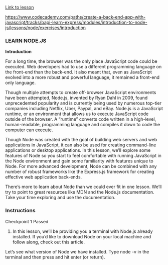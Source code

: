 [Link to lesson](https://www.codecademy.com/paths/create-a-back-end-app-with-javascript/tracks/bapi-learn-express/modules/introduction-to-node-js/lessons/node/exercises/introduction)

https://www.codecademy.com/paths/create-a-back-end-app-with-javascript/tracks/bapi-learn-express/modules/introduction-to-node-js/lessons/node/exercises/introduction

### LEARN NODE.JS

**Introduction**

For a long time, the browser was the only place JavaScript code could be executed. Web developers had to use a different programming language on the front-end than the back-end. It also meant that, even as JavaScript evolved into a more robust and powerful language, it remained a front-end only language.

Though multiple attempts to create off-browser JavaScript environments have been attempted, Node.js, invented by Ryan Dahl in 2009, found unprecedented popularity and is currently being used by numerous top-tier companies including Netflix, Uber, Paypal, and eBay. Node.js is a JavaScript runtime, or an environment that allows us to execute JavaScript code outside of the browser. A “runtime” converts code written in a high-level, human-readable, programming language and compiles it down to code the computer can execute.

Though Node was created with the goal of building web servers and web applications in JavaScript, it can also be used for creating command-line applications or desktop applications. In this lesson, we’ll explore some features of Node so you start to feel comfortable with running JavaScript in the Node environment and gain some familiarity with features unique to Node. For more advanced development, Node can be combined with any number of robust frameworks like the Express.js framework for creating effective web application back-ends.

There’s more to learn about Node than we could ever fit in one lesson. We’ll try to point to great resources like MDN and the Node.js documentation. Take your time exploring and use the documentation.

### Instructions

Checkpoint 1 Passed
1. In this lesson, we’ll be providing you a terminal with Node.js already installed. If you’d like to download Node on your local machine and follow along, check out this article.

Let’s see what version of Node we have installed. Type node -v in the terminal and then press and hit enter (or return).
